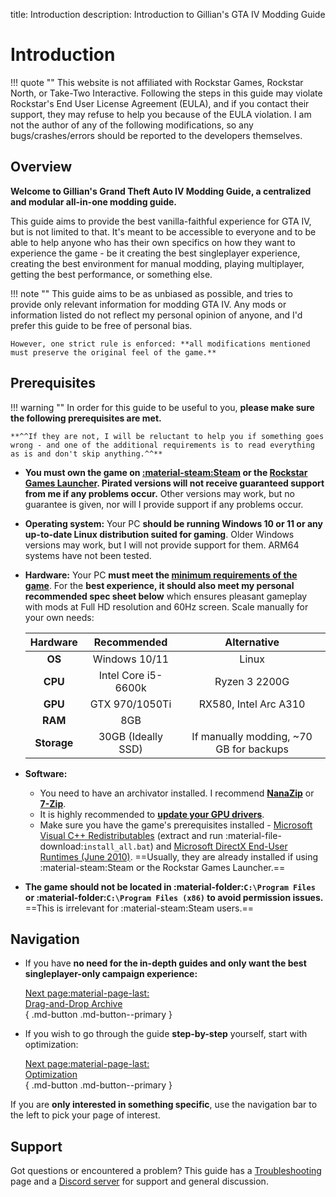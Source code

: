 title: Introduction
description: Introduction to Gillian's GTA IV Modding Guide

# Introduction

!!! quote ""
    This website is not affiliated with Rockstar Games, Rockstar North, or Take-Two Interactive. Following the steps in this guide may violate Rockstar's End User License Agreement (EULA), and if you contact their support, they may refuse to help you because of the EULA violation. I am not the author of any of the following modifications, so any bugs/crashes/errors should be reported to the developers themselves.

## Overview

**Welcome to Gillian's Grand Theft Auto IV Modding Guide, a centralized and modular all-in-one modding guide.**

This guide aims to provide the best vanilla-faithful experience for GTA IV, but is not limited to that. It's meant to be accessible to everyone and to be able to help anyone who has their own specifics on how they want to experience the game - be it creating the best singleplayer experience, creating the best environment for manual modding, playing multiplayer, getting the best performance, or something else.

!!! note ""
    This guide aims to be as unbiased as possible, and tries to provide only relevant information for modding GTA IV. Any mods or information listed do not reflect my personal opinion of anyone, and I'd prefer this guide to be free of personal bias.

    However, one strict rule is enforced: **all modifications mentioned must preserve the original feel of the game.**

## Prerequisites

!!! warning ""
    In order for this guide to be useful to you, **please make sure the following prerequisites are met.**

    **^^If they are not, I will be reluctant to help you if something goes wrong - and one of the additional requirements is to read everything as is and don't skip anything.^^**

- **You must own the game on [:material-steam:Steam](https://store.steampowered.com/app/12210/) or the [Rockstar Games Launcher](https://store.rockstargames.com/game/buy-grand-theft-auto-iv). Pirated versions will not receive guaranteed support from me if any problems occur.** Other versions may work, but no guarantee is given, nor will I provide support if any problems occur.
- **Operating system:** Your PC **should be running Windows 10 or 11 or any up-to-date Linux distribution suited for gaming**. Older Windows versions may work, but I will not provide support for them. ARM64 systems have not been tested.
- **Hardware:** Your PC **must meet the [minimum requirements of the game](https://www.pcgamingwiki.com/wiki/Grand_Theft_Auto_IV#System_requirements "Game requirements on PCGW - copied from Steam")**. For the **best experience, it should also meet my personal recommended spec sheet below** which ensures pleasant gameplay with mods at Full HD resolution and 60Hz screen. Scale manually for your own needs:

    | Hardware     | Recommended         | Alternative                             |
    | :----------: | :-----------------: | :-------------------------------------: |
    | **OS**       | Windows 10/11       | Linux                                   |
    | **CPU**      | Intel Core i5-6600k | Ryzen 3 2200G                           |
    | **GPU**      | GTX 970/1050Ti      | RX580, Intel Arc A310                   |
    | **RAM**      | 8GB                 |                                         |
    | **Storage**  | 30GB (Ideally SSD)  | If manually modding, ~70 GB for backups |

- **Software:**
    - You need to have an archivator installed. I recommend **[NanaZip](https://apps.microsoft.com/detail/9n8g7tscl18r?rtc=1&hl=en-us&gl=us)** or **[7-Zip](https://www.7-zip.org/ "Official 7-Zip website")**.
    - It is highly recommended to **[update your GPU drivers](optimization/#drivers)**.
    - Make sure you have the game's prerequisites installed - [Microsoft Visual C++ Redistributables](https://www.techpowerup.com/download/visual-c-redistributable-runtime-package-all-in-one/ "VC++ Runtimes All-in-One") (extract and run :material-file-download:`install_all.bat`) and [Microsoft DirectX End-User Runtimes (June 2010)](https://www.microsoft.com/en-us/download/details.aspx?id=8109 "Microsoft's official redistributables"). ==Usually, they are already installed if using :material-steam:Steam or the Rockstar Games Launcher.==
- **The game should not be located in :material-folder:`C:\Program Files` or :material-folder:`C:\Program Files (x86)` to avoid permission issues.** ==This is irrelevant for :material-steam:Steam users.==

## Navigation

<div class="grid cards" markdown>

- If you have **no need for the in-depth guides and only want the best singleplayer-only campaign experience:**

     [Next page:material-page-last: <br>Drag-and-Drop Archive</br>](drag-and-drop-archive.md){ .md-button .md-button--primary }

- If you wish to go through the guide **step-by-step** yourself, start with optimization:

     [Next page:material-page-last: <br>Optimization</br>](optimization.md){ .md-button .md-button--primary }

</div>

If you are **only interested in something specific**, use the navigation bar to the left to pick your page of interest.

## Support

Got questions or encountered a problem? This guide has a [Troubleshooting](troubleshooting) page and a [Discord server](https://discord.gg/zwmsQqExbQ) for support and general discussion.
